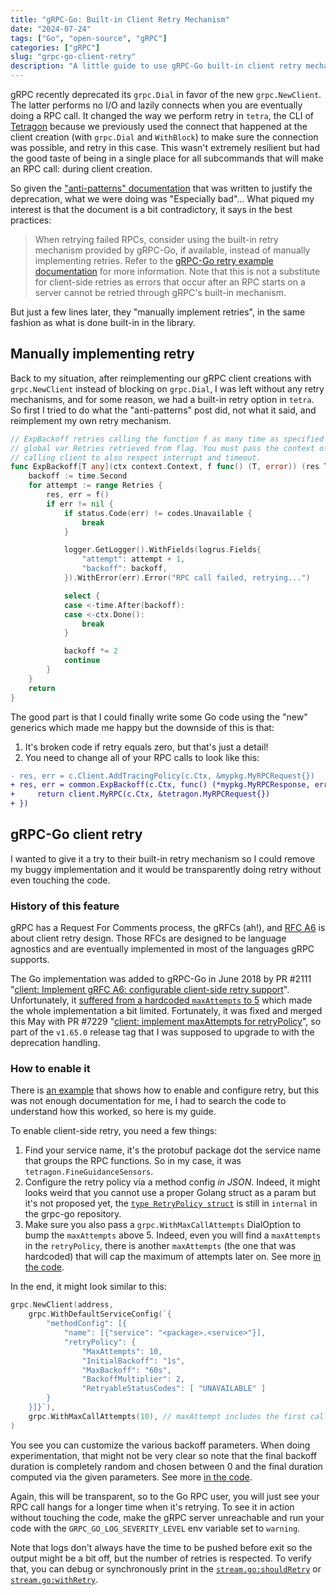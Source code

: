 ```yaml
---
title: "gRPC-Go: Built-in Client Retry Mechanism"
date: "2024-07-24"
tags: ["Go", "open-source", "gRPC"]
categories: ["gRPC"]
slug: "grpc-go-client-retry"
description: "A little guide to use gRPC-Go built-in client retry mechanism."
---
```


gRPC recently deprecated its `grpc.Dial` in favor of the new `grpc.NewClient`.
The latter performs no I/O and lazily connects when you are eventually doing a
RPC call. It changed the way we perform retry in `tetra`, the CLI of
[Tetragon](https://github.com/cilium/tetragon) because we previously used the
connect that happened at the client creation (with `grpc.Dial` and `WithBlock`)
to make sure the connection was possible, and retry in this case. This wasn't
extremely resilient but had the good taste of being in a single place for all
subcommands that will make an RPC call: during client creation.

So given the ["anti-patterns" documentation](https://github.com/grpc/grpc-go/blob/master/Documentation/anti-patterns.md)
that was written to justify the deprecation, what we were doing was "Especially
bad"... What piqued my interest is that the document is a bit contradictory, it
says in the best practices:
> When retrying failed RPCs, consider using the built-in retry mechanism
> provided by gRPC-Go, if available, instead of manually implementing retries.
> Refer to the [gRPC-Go retry example
> documentation](https://github.com/grpc/grpc-go/blob/master/examples/features/retry/README.md)
> for more information. Note that this is not a substitute for client-side
> retries as errors that occur after an RPC starts on a server cannot be
> retried through gRPC's built-in mechanism.

But just a few lines later, they "manually implement retries", in the same
fashion as what is done built-in in the library.

## Manually implementing retry

Back to my situation, after reimplementing our gRPC client creations with
`grpc.NewClient` instead of blocking on `grpc.Dial`, I was left without any
retry mechanisms, and for some reason, we had a built-in retry option in
`tetra`. So first I tried to do what the "anti-patterns" post did, not what
it said, and reimplement my own retry mechanism.

```Go
// ExpBackoff retries calling the function f as many time as specified by the
// global var Retries retrieved from flag. You must pass the context of the
// calling client to also respect interrupt and timeout.
func ExpBackoff[T any](ctx context.Context, f func() (T, error)) (res T, err error) {
	backoff := time.Second
	for attempt := range Retries {
		res, err = f()
		if err != nil {
			if status.Code(err) != codes.Unavailable {
				break
			}

			logger.GetLogger().WithFields(logrus.Fields{
				"attempt": attempt + 1,
				"backoff": backoff,
			}).WithError(err).Error("RPC call failed, retrying...")

			select {
			case <-time.After(backoff):
			case <-ctx.Done():
				break
			}

			backoff *= 2
			continue
		}
	}
	return
}
```

The good part is that I could finally write some Go code using the "new"
generics which made me happy but the downside of this is that:
1. It's broken code if retry equals zero, but that's just a detail!
2. You need to change all of your RPC calls to look like this:

```diff
- res, err = c.Client.AddTracingPolicy(c.Ctx, &mypkg.MyRPCRequest{})
+ res, err = common.ExpBackoff(c.Ctx, func() (*mypkg.MyRPCResponse, error) {
+     return client.MyRPC(c.Ctx, &tetragon.MyRPCRequest{})
+ })
```

## gRPC-Go client retry

I wanted to give it a try to their built-in retry mechanism so I could remove
my buggy implementation and it would be transparently doing retry without even
touching the code.

### History of this feature

gRPC has a Request For Comments process, the gRFCs (ah!), and [RFC
A6](https://github.com/grpc/proposal/blob/master/A6-client-retries.md) is about
client retry design. Those RFCs are designed to be language agnostics and are
eventually implemented in most of the languages gRPC supports.

The Go implementation was added to gRPC-Go in June 2018 by PR #2111 "[client:
Implement gRFC A6: configurable client-side retry support](https://github.com/grpc/grpc-go/pull/2111)".
Unfortunately, it [suffered from a hardcoded `maxAttempts` to 5](https://github.com/grpc/grpc-go/issues/4615)
which made the whole implementation a bit limited. Fortunately, it was fixed
and merged this May with PR #7229 "[client: implement maxAttempts for retryPolicy](https://github.com/grpc/grpc-go/pull/7229)",
so part of the `v1.65.0` release tag that I was supposed to upgrade to with the
deprecation handling.

### How to enable it

There is [an example](https://github.com/grpc/grpc-go/blob/v1.65.0/examples/features/retry/README.md)
that shows how to enable and configure retry, but this was not enough
documentation for me, I had to search the code to understand how this worked,
so here is my guide.

To enable client-side retry, you need a few things:
1. Find your service name, it's the protobuf package dot the service name that
   groups the RPC functions. So in my case, it was
   `tetragon.FineGuidanceSensors`.
2. Configure the retry policy via a method config *in JSON*. Indeed, it might
   looks weird that you cannot use a proper Golang struct as a param but it's
   not proposed yet, the [`type RetryPolicy struct`](https://github.com/grpc/grpc-go/blob/v1.65.0/internal/serviceconfig/serviceconfig.go#L157)
   is still in `internal` in the grpc-go repository.
3. Make sure you also pass a `grpc.WithMaxCallAttempts` DialOption to bump the
   `maxAttempts` above 5. Indeed, even you will find a `maxAttempts` in the
   `retryPolicy`, there is another `maxAttempts` (the one that was hardcoded)
   that will cap the maximum of attempts later on. See more [in the
   code](https://github.com/grpc/grpc-go/blob/v1.65.0/service_config.go#L284-L286).

In the end, it might look similar to this:

```Go
grpc.NewClient(address,
	grpc.WithDefaultServiceConfig(`{
		"methodConfig": [{
			"name": [{"service": "<package>.<service>"}],
			"retryPolicy": {
				"MaxAttempts": 10,
				"InitialBackoff": "1s",
				"MaxBackoff": "60s",
				"BackoffMultiplier": 2,
				"RetryableStatusCodes": [ "UNAVAILABLE" ]
		}
	}]}`),
	grpc.WithMaxCallAttempts(10), // maxAttempt includes the first call
)
```

You see you can customize the various backoff parameters. When doing
experimentation, that might not be very clear so note that the final backoff
duration is completely random and chosen between 0 and the final duration
computed via the given parameters. See more [in the code](https://github.com/grpc/grpc-go/blob/v1.65.0/stream.go#L702).

Again, this will be transparent, so to the Go RPC user, you will just see your
RPC call hangs for a longer time when it's retrying. To see it in action without
touching the code, make the gRPC server unreachable and run your code with the
`GRPC_GO_LOG_SEVERITY_LEVEL` env variable set to `warning`.

Note that logs don't always have the time to be pushed before exit so the
output might be a bit off, but the number of retries is respected. To verify
that, you can debug or synchronously print in the [`stream.go:shouldRetry`](https://github.com/grpc/grpc-go/blob/v1.65.0/stream.go#L622)
or [`stream.go:withRetry`](https://github.com/grpc/grpc-go/blob/v1.65.0/stream.go#L753).

